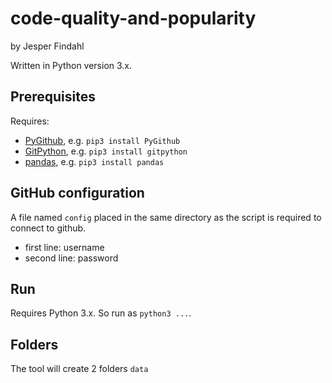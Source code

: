 # code-quality-and-popularity
by Jesper Findahl

Written in Python version 3.x.

## Prerequisites
Requires:
- [PyGithub](http://pygithub.readthedocs.io/en/latest/introduction.html#very-short-tutorial), e.g. `pip3 install PyGithub`
- [GitPython](http://gitpython.readthedocs.io/en/stable/), e.g. `pip3 install gitpython`
- [pandas](http://pandas.pydata.org/pandas-docs/stable/index.html), e.g. `pip3 install pandas`

## GitHub configuration
A file named `config` placed in the same directory as the script is required to connect to github.
- first line: username
- second line: password

## Run
Requires Python 3.x. So run as `python3 ...`.

## Folders
The tool will create 2 folders `data`
